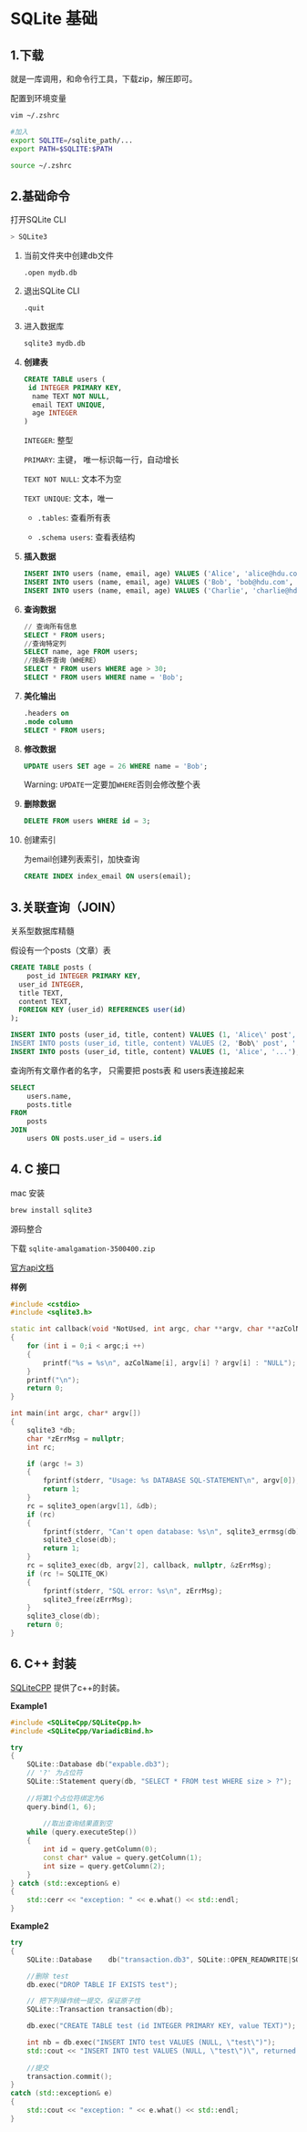 # SQLite 基础

## 1.下载

就是一库调用，和命令行工具，下载zip，解压即可。

配置到环境变量

```bash
vim ~/.zshrc

#加入
export SQLITE=/sqlite_path/...
export PATH=$SQLITE:$PATH

source ~/.zshrc
```



## 2.基础命令

打开SQLite CLI

```bash
> SQLite3
```

1. 当前文件夹中创建db文件

   ```sqlite
   .open mydb.db
   ```

2. 退出SQLite CLI

   ```sqlite
   .quit
   ```

3. 进入数据库

   ```bash
   sqlite3 mydb.db
   ```

4. **创建表**

   ```sql
   CREATE TABLE users (
   	id INTEGER PRIMARY KEY, 
     name TEXT NOT NULL, 
     email TEXT UNIQUE,
     age INTEGER
   )
   ```

   `INTEGER`: 整型

   `PRIMARY`: 主键， 唯一标识每一行，自动增长

   `TEXT NOT NULL`: 文本不为空

   `TEXT UNIQUE`: 文本，唯一
   
   
   
    - `.tables`: 查看所有表
   
   
    - `.schema users`: 查看表结构
   
5. **插入数据**

    ```sql
    INSERT INTO users (name, email, age) VALUES ('Alice', 'alice@hdu.com', 30); 
    INSERT INTO users (name, email, age) VALUES ('Bob', 'bob@hdu.com', 25); 
    INSERT INTO users (name, email, age) VALUES ('Charlie', 'charlie@hdu.com', 35); 
    ```

6. **查询数据**

    ```sql
    // 查询所有信息
    SELECT * FROM users; 
    //查询特定列
    SELECT name, age FROM users; 
    //按条件查询（WHERE）
    SELECT * FROM users WHERE age > 30; 
    SELECT * FROM users WHERE name = 'Bob'; 
    
    ```

7. **美化输出**

    ```sql
    .headers on 
    .mode column
    SELECT * FROM users; 
    ```

8. **修改数据**

    ```sql
    UPDATE users SET age = 26 WHERE name = 'Bob'; 
    ```

    Warning: `UPDATE`一定要加`WHERE`否则会修改整个表

9. **删除数据**

    ```sql
    DELETE FROM users WHERE id = 3; 
    ```

10. 创建索引

    为email创建列表索引，加快查询

    ```sql
    CREATE INDEX index_email ON users(email); 
    ```

## 3.关联查询（JOIN）

关系型数据库精髓

假设有一个posts（文章）表

```sql
CREATE TABLE posts ( 
	post_id INTEGER PRIMARY KEY, 
  user_id INTEGER, 
  title TEXT, 
  content TEXT, 
  FOREIGN KEY (user_id) REFERENCES user(id)
); 

INSERT INTO posts (user_id, title, content) VALUES (1, 'Alice\' post', '...'); 
INSERT INTO posts (user_id, title, content) VALUES (2, 'Bob\' post', '...'); 
INSERT INTO posts (user_id, title, content) VALUES (1, 'Alice', '...'); 
```

查询所有文章作者的名字， 只需要把 posts表 和 users表连接起来

```sql
SELECT
	users.name, 
	posts.title
FROM 
	posts
JOIN
	users ON posts.user_id = users.id
```



## 4. C 接口

mac 安装

```bash
brew install sqlite3
```

源码整合

下载 `sqlite-amalgamation-3500400.zip`

[官方api文档](https://sqlite.org/cintro.html)

**样例**

```cpp
#include <cstdio>
#include <sqlite3.h>

static int callback(void *NotUsed, int argc, char **argv, char **azColName)
{
    for (int i = 0;i < argc;i ++)
    {
        printf("%s = %s\n", azColName[i], argv[i] ? argv[i] : "NULL");
    }
    printf("\n");
    return 0;
}

int main(int argc, char* argv[])
{
    sqlite3 *db;
    char *zErrMsg = nullptr;
    int rc;

    if (argc != 3)
    {
        fprintf(stderr, "Usage: %s DATABASE SQL-STATEMENT\n", argv[0]);
        return 1;
    }
    rc = sqlite3_open(argv[1], &db);
    if (rc)
    {
        fprintf(stderr, "Can't open database: %s\n", sqlite3_errmsg(db));
        sqlite3_close(db);
        return 1;
    }
    rc = sqlite3_exec(db, argv[2], callback, nullptr, &zErrMsg);
    if (rc != SQLITE_OK)
    {
        fprintf(stderr, "SQL error: %s\n", zErrMsg);
        sqlite3_free(zErrMsg);
    }
    sqlite3_close(db);
    return 0;
}
```



## 6. C++ 封装

[SQLiteCPP](https://github.com/SRombauts/SQLiteCpp) 提供了c++的封装。

**Example1**

```c++
#include <SQLiteCpp/SQLiteCpp.h>
#include <SQLiteCpp/VariadicBind.h>

try
{
    SQLite::Database db("expable.db3");
  	// '?' 为占位符
    SQLite::Statement query(db, "SELECT * FROM test WHERE size > ?");
		
  	//将第1个占位符绑定为6
    query.bind(1, 6);
		
 		//取出查询结果直到空
    while (query.executeStep())
    {
        int id = query.getColumn(0);
        const char* value = query.getColumn(1);
        int size = query.getColumn(2);
    }
} catch (std::exception& e)
{
    std::cerr << "exception: " << e.what() << std::endl;
}
```



**Example2**

```c++
try
{
    SQLite::Database    db("transaction.db3", SQLite::OPEN_READWRITE|SQLite::OPEN_CREATE);

  	//删除 test
    db.exec("DROP TABLE IF EXISTS test");

    // 把下列操作统一提交，保证原子性
    SQLite::Transaction transaction(db);

    db.exec("CREATE TABLE test (id INTEGER PRIMARY KEY, value TEXT)");

    int nb = db.exec("INSERT INTO test VALUES (NULL, \"test\")");
    std::cout << "INSERT INTO test VALUES (NULL, \"test\")\", returned " << nb << std::endl;
		
  	//提交
    transaction.commit();
}
catch (std::exception& e)
{
    std::cout << "exception: " << e.what() << std::endl;
}
```



